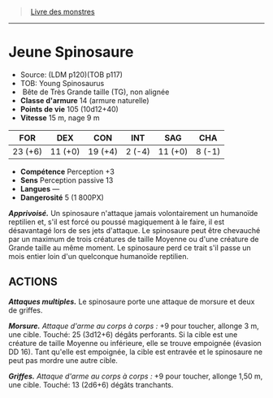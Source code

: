﻿> [Livre des monstres](tome_of_beasts.md)

---

# Jeune Spinosaure

- Source: (LDM p120)(TOB p117)
- TOB: Young Spinosaurus
-  Bête de Très Grande taille (TG), non alignée
- **Classe d'armure** 14 (armure naturelle)
- **Points de vie** 105 (10d12+40)
- **Vitesse** 15 m, nage 9 m

|FOR|DEX|CON|INT|SAG|CHA|
|---|---|---|---|---|---|
|23 (+6)|11 (+0)|19 (+4)|2 (-4)|11 (+0)|8 (-1)|

- **Compétence** Perception +3
- **Sens** Perception passive 13
- **Langues** —
- **Dangerosité** 5 (1 800PX)

**_Apprivoisé._** Un spinosaure n'attaque jamais volontairement un humanoïde reptilien et, s'il est forcé ou poussé magiquement à le faire, il est désavantagé lors de ses jets d'attaque. Le spinosaure peut être chevauché par un maximum de trois créatures de taille Moyenne ou d'une créature de Grande taille au même moment. Le spinosaure perd ce trait s'il passe un mois entier loin d'un quelconque humanoïde reptilien.

## ACTIONS

**_Attaques multiples._** Le spinosaure porte une attaque de morsure et deux de griffes.

**_Morsure._** _Attaque d'arme au corps à corps :_ +9 pour toucher, allonge 3 m, une cible. Touché: 25 (3d12+6) dégâts perforants. Si la cible est une créature de taille Moyenne ou inférieure, elle se trouve empoignée (évasion DD 16). Tant qu'elle est empoignée, la cible est entravée et le spinosaure ne peut pas mordre une autre cible.

**_Griffes._** _Attaque d'arme au corps à corps :_ +9 pour toucher, allonge 1,50 m, une cible. Touché: 13 (2d6+6) dégâts tranchants.

